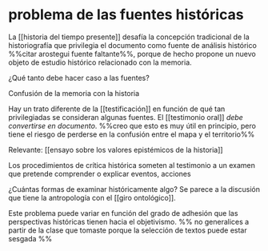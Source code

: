 # problema de las fuentes históricas
La [[historia del tiempo presente]] desafía la concepción tradicional de la historiografía que privilegia el documento como fuente de análisis histórico %%citar arostegui fuente faltante%%, porque de hecho propone un nuevo objeto de estudio histórico relacionado con la memoria.

¿Qué tanto debe hacer caso a las fuentes?

Confusión de la memoria con la historia

Hay un trato diferente de la [[testificación]] en función de qué tan privilegiadas se consideran algunas fuentes. El [[testimonio oral]] *debe convertirse en documento*. %%creo que esto es muy útil en principio, pero tiene el riesgo de perderse en la confusión entre el mapa y el territorio%%

Relevante: [[ensayo sobre los valores epistémicos de la historia]]

Los procedimientos de crítica histórica someten al testimonio a un examen que pretende comprender o explicar eventos, acciones

¿Cuántas formas de examinar históricamente algo? Se parece a la discusión que tiene la antropología con el [[giro ontológico]].

Este problema puede variar en función del grado de adhesión que las perspectivas históricas tienen hacia el objetivismo. %% no generalices a partir de la clase que tomaste porque la selección de textos puede estar sesgada %%
